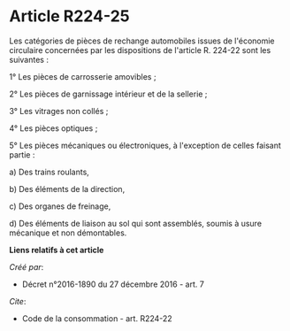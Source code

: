 # Article R224-25

Les catégories de pièces de rechange automobiles issues de l'économie circulaire concernées par les dispositions de l'article
R. 224-22 sont les suivantes : 

1° Les pièces de carrosserie amovibles ; 

2° Les pièces de garnissage intérieur et de la sellerie ; 

3° Les vitrages non collés ; 

4° Les pièces optiques ; 

5° Les pièces mécaniques ou électroniques, à l'exception de celles faisant partie : 

a) Des trains roulants, 

b) Des éléments de la direction, 

c) Des organes de freinage, 

d) Des éléments de liaison au sol qui sont assemblés, soumis à usure mécanique et non démontables.

**Liens relatifs à cet article**

_Créé par_:

  - Décret n°2016-1890 du 27 décembre 2016 - art. 7

_Cite_:

  - Code de la consommation - art. R224-22
